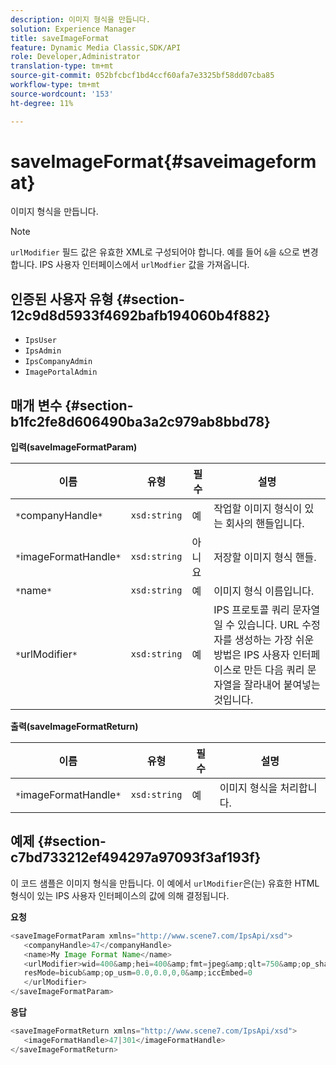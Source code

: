 ```yaml
---
description: 이미지 형식을 만듭니다.
solution: Experience Manager
title: saveImageFormat
feature: Dynamic Media Classic,SDK/API
role: Developer,Administrator
translation-type: tm+mt
source-git-commit: 052bfcbcf1bd4ccf60afa7e3325bf58dd07cba85
workflow-type: tm+mt
source-wordcount: '153'
ht-degree: 11%

---
```



# saveImageFormat{#saveimageformat}

이미지 형식을 만듭니다.

>[!NOTE]
>
>`urlModifier` 필드 값은 유효한 XML로 구성되어야 합니다. 예를 들어 `&`을 `&`으로 변경합니다. IPS 사용자 인터페이스에서 `urlModfier` 값을 가져옵니다.

## 인증된 사용자 유형 {#section-12c9d8d5933f4692bafb194060b4f882}

* `IpsUser`
* `IpsAdmin`
* `IpsCompanyAdmin`
* `ImagePortalAdmin`

## 매개 변수 {#section-b1fc2fe8d606490ba3a2c979ab8bbd78}

**입력(saveImageFormatParam)**

| 이름 | 유형 | 필수 | 설명 |
|---|---|---|---|
| `*`companyHandle`*` | `xsd:string` | 예 | 작업할 이미지 형식이 있는 회사의 핸들입니다. |
| `*`imageFormatHandle`*` | `xsd:string` | 아니요 | 저장할 이미지 형식 핸들. |
| `*`name`*` | `xsd:string` | 예 | 이미지 형식 이름입니다. |
| `*`urlModifier`*` | `xsd:string` | 예 | IPS 프로토콜 쿼리 문자열일 수 있습니다. URL 수정자를 생성하는 가장 쉬운 방법은 IPS 사용자 인터페이스로 만든 다음 쿼리 문자열을 잘라내어 붙여넣는 것입니다. |

**출력(saveImageFormatReturn)**

| 이름 | 유형 | 필수 | 설명 |
|---|---|---|---|
| `*`imageFormatHandle`*` | `xsd:string` | 예 | 이미지 형식을 처리합니다. |

## 예제 {#section-c7bd733212ef494297a97093f3af193f}

이 코드 샘플은 이미지 형식을 만듭니다. 이 예에서 `urlModifier`은(는) 유효한 HTML 형식이 있는 IPS 사용자 인터페이스의 값에 의해 결정됩니다.

**요청**

```java
<saveImageFormatParam xmlns="http://www.scene7.com/IpsApi/xsd"> 
   <companyHandle>47</companyHandle> 
   <name>My Image Format Name</name> 
   <urlModifier>wid=400&amp;hei=400&amp;fmt=jpeg&amp;qlt=750&amp;op_sharpen=0&amp; 
   resMode=bicub&amp;op_usm=0.0,0.0,0,0&amp;iccEmbed=0 
   </urlModifier> 
</saveImageFormatParam>
```

**응답**

```java
<saveImageFormatReturn xmlns="http://www.scene7.com/IpsApi/xsd"> 
   <imageFormatHandle>47|301</imageFormatHandle> 
</saveImageFormatReturn>
```

